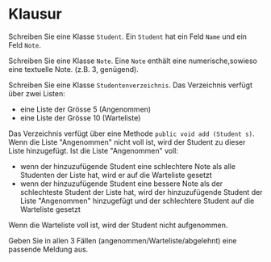 Klausur
=======
Schreiben Sie eine Klasse `Student`. Ein `Student` hat ein Feld `Name` und ein Feld `Note`.

Schreiben Sie eine Klasse `Note`. Eine `Note` enthält eine numerische,sowieso eine textuelle Note. (z.B. 3, genügend).

Schreiben Sie eine Klasse `Studentenverzeichnis`. 
Das Verzeichnis verfügt über zwei Listen:
* eine Liste der Grösse 5 (Angenommen)
* eine Liste der Grösse 10 (Warteliste)

Das Verzeichnis verfügt über eine Methode `public void add (Student s)`. Wenn die Liste "Angenommen" nicht voll ist, 
wird der Student zu dieser Liste hinzugefügt. Ist die Liste "Angenommen" voll:
* wenn der hinzuzufügende Student eine schlechtere Note als alle Studenten der Liste hat, wird er auf die 
Warteliste gesetzt
* wenn der hinzuzufügende Student eine bessere Note als der schlechteste Student der Liste hat, wird der hinzuzufügende Student
der Liste "Angenommen" hinzugefügt und der schlechtere Student auf die Warteliste gesetzt

Wenn die Warteliste voll ist, wird der Student nicht aufgenommen.

Geben Sie in allen 3 Fällen (angenommen/Warteliste/abgelehnt) eine passende Meldung aus.
